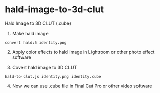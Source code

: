 # hald-image-to-3d-clut
Hald Image to 3D CLUT (.cube)

1. Make hald image

`convert hald:5 identity.png`

2. Apply color effects to hald image in Lightroom or other photo effect software
 
3. Covert hald image to 3D CLUT

`hald-to-clut.js identity.png identity.cube`

4. Now we can use .cube file in Final Cut Pro or other video software
